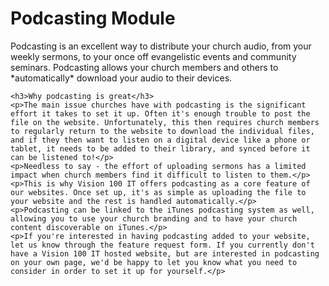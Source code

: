 <h1>Podcasting Module</h1>
<section>
	<p>Podcasting is an excellent way to distribute your church audio, from your weekly sermons, to your once off evangelistic events and community seminars. Podcasting allows your church members and others to *automatically* download your audio to their devices.</p>

	<h3>Why podcasting is great</h3>
	<p>The main issue churches have with podcasting is the significant effort it takes to set it up. Often it's enough trouble to post the file on the website. Unfortunately, this then requires church members to regularly return to the website to download the individual files, and if they then want to listen on a digital device like a phone or tablet, it needs to be added to their library, and synced before it can be listened to!</p>
	<p>Needless to say - the effort of uploading sermons has a limited impact when church members find it difficult to listen to them.</p>
	<p>This is why Vision 100 IT offers podcasting as a core feature of our websites. Once set up, it's as simple as uploading the file to your website and the rest is handled automatically.</p>
	<p>Podcasting can be linked to the iTunes podcasting system as well, allowing you to use your church branding and to have your church content discoverable on iTunes.</p>
	<p>If you're interested in having podcasting added to your website, let us know through the feature request form. If you currently don't have a Vision 100 IT hosted website, but are interested in podcasting on your own page, we'd be happy to let you know what you need to consider in order to set it up for yourself.</p>
</section>
